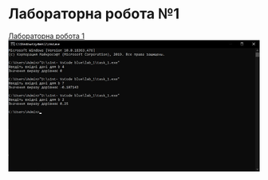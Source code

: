 #  Лабораторна робота №1
[Лабораторна робота 1](https://github.com/s1ntt/lab_1)
![Скріншот до задачі номер один](/images/task_1.jpg)